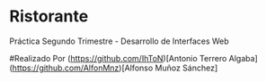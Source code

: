# Ristorante
Práctica Segundo Trimestre - Desarrollo de Interfaces Web

#Realizado Por
(https://github.com/IhToN)[Antonio Terrero Algaba]
(https://github.com/AlfonMnz)[Alfonso Muñoz Sánchez]
